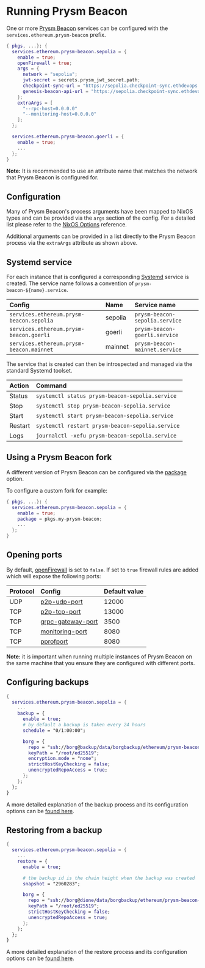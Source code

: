 # Running Prysm Beacon

One or more [Prysm Beacon](https://docs.prylabs.network/docs/how-prysm-works/beacon-node) services can be configured with the `services.ethereum.prysm-beacon` prefix.

```nix title="server.nix"
{ pkgs, ...}: {
  services.ethereum.prysm-beacon.sepolia = {
    enable = true;
    openFirewall = true;
    args = {
      network = "sepolia";
      jwt-secret = secrets.prysm_jwt_secret.path;
      checkpoint-sync-url = "https://sepolia.checkpoint-sync.ethdevops.io";
      genesis-beacon-api-url = "https://sepolia.checkpoint-sync.ethdevops.io";
    };
    extraArgs = [
      "--rpc-host=0.0.0.0"
      "--monitoring-host=0.0.0.0"
    ];
  };

  services.ethereum.prysm-beacon.goerli = {
    enable = true;
    ...
  };
}
```

**Note:** It is recommended to use an attribute name that matches the network that Prysm Beacon is configured for.

## Configuration

Many of Prysm Beacon's process arguments have been mapped to NixOS types and can be provided via the `args` section of the config.
For a detailed list please refer to the [NixOS Options](../reference/module-options/prysm-beacon.md) reference.

Additional arguments can be provided in a list directly to the Prysm Beacon process via the `extraArgs` attribute as shown above.

## Systemd service

For each instance that is configured a corresponding [Systemd](https://systemd.io/) service is created. The service name
follows a convention of `prysm-beacon-${name}.service`.

| Config                                   | Name    | Service name                   |
| :--------------------------------------- | :------ | :----------------------------- |
| `services.ethereum.prysm-beacon.sepolia` | sepolia | `prysm-beacon-sepolia.service` |
| `services.ethereum.prysm-beacon.goerli`  | goerli  | `prysm-beacon-goerli.service`  |
| `services.ethereum.prysm-beacon.mainnet` | mainnet | `prysm-beacon-mainnet.service` |

The service that is created can then be introspected and managed via the standard Systemd toolset.

| Action  | Command                                          |
| :------ | :----------------------------------------------- |
| Status  | `systemctl status prysm-beacon-sepolia.service`  |
| Stop    | `systemctl stop prysm-beacon-sepolia.service`    |
| Start   | `systemctl start prysm-beacon-sepolia.service`   |
| Restart | `systemctl restart prysm-beacon-sepolia.service` |
| Logs    | `journalctl -xefu prysm-beacon-sepolia.service`  |

## Using a Prysm Beacon fork

A different version of Prysm Beacon can be configured via the [package](../reference/module-options/prysm-beacon.md#servicesethereumprysm-beaconnamepackage) option.

To configure a custom fork for example:

```nix title="server.nix"
{ pkgs, ...}: {
  services.ethereum.prysm-beacon.sepolia = {
    enable = true;
    package = pkgs.my-prysm-beacon;
    ...
  };
}
```

## Opening ports

By default, [openFirewall](../reference/module-options/prysm-beacon.md#servicesethereumprysm-beaconnameopenfirewall) is set to `false`.
If set to `true` firewall rules are added which will expose the following ports:

| Protocol | Config                                                                                                                 | Default value |
| :------- | :--------------------------------------------------------------------------------------------------------------------- | :------------ |
| UDP      | [p2p-udp-port](../reference/module-options/prysm-beacon.md#servicesethereumprysm-beaconnameargsp2p-udp-port)           | 12000         |
| TCP      | [p2p-tcp-port](../reference/module-options/prysm-beacon.md#servicesethereumprysm-beaconnameargsp2p-tcp-port)           | 13000         |
| TCP      | [grpc-gateway-port](../reference/module-options/prysm-beacon.md#servicesethereumprysm-beaconnameargsgrpc-gateway-port) | 3500          |
| TCP      | [monitoring-port](../reference/module-options/prysm-beacon.md#servicesethereumprysm-beaconnameargsmonitoring-port)     | 8080          |
| TCP      | [pprofport](../reference/module-options/prysm-beacon.md#servicesethereumprysm-beaconnameargspprofport)                 | 8080          |

**Note:** it is important when running multiple instances of Prysm Beacon on the same machine that you ensure they are configured
with different ports.

## Configuring backups

```nix title="server.nix"
{
  services.ethereum.prysm-beacon.sepolia = {
    ...
    backup = {
      enable = true;
      # by default a backup is taken every 24 hours
      schedule = "0/1:00:00";

      borg = {
        repo = "ssh://borg@backup/data/borgbackup/ethereum/prysm-beacon-sepolia";
        keyPath = "/root/ed25519";
        encryption.mode = "none";
        strictHostKeyChecking = false;
        unencryptedRepoAccess = true;
      };
    };
  };
}
```

A more detailed explanation of the backup process and its configuration options can be [found here](./backup.md).

## Restoring from a backup

```nix title="server.nix"
{
  services.ethereum.prysm-beacon.sepolia = {
    ...
    restore = {
      enable = true;

      # the backup id is the chain height when the backup was created
      snapshot = "2960283";

      borg = {
        repo = "ssh://borg@dione/data/borgbackup/ethereum/prysm-beacon-sepolia";
        keyPath = "/root/ed25519";
        strictHostKeyChecking = false;
        unencryptedRepoAccess = true;
      };
    };
  };
}
```

A more detailed explanation of the restore process and its configuration options can be [found here](./restore.md).
